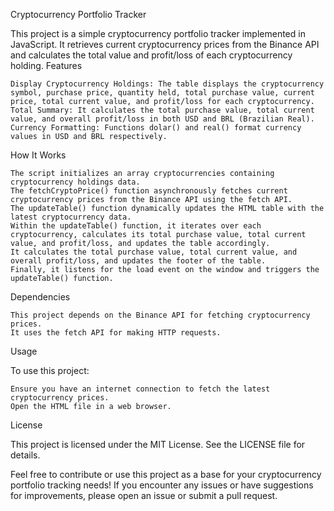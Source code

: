 Cryptocurrency Portfolio Tracker

This project is a simple cryptocurrency portfolio tracker implemented in JavaScript. It retrieves current cryptocurrency prices from the Binance API and calculates the total value and profit/loss of each cryptocurrency holding.
Features

    Display Cryptocurrency Holdings: The table displays the cryptocurrency symbol, purchase price, quantity held, total purchase value, current price, total current value, and profit/loss for each cryptocurrency.
    Total Summary: It calculates the total purchase value, total current value, and overall profit/loss in both USD and BRL (Brazilian Real).
    Currency Formatting: Functions dolar() and real() format currency values in USD and BRL respectively.

How It Works

    The script initializes an array cryptocurrencies containing cryptocurrency holdings data.
    The fetchCryptoPrice() function asynchronously fetches current cryptocurrency prices from the Binance API using the fetch API.
    The updateTable() function dynamically updates the HTML table with the latest cryptocurrency data.
    Within the updateTable() function, it iterates over each cryptocurrency, calculates its total purchase value, total current value, and profit/loss, and updates the table accordingly.
    It calculates the total purchase value, total current value, and overall profit/loss, and updates the footer of the table.
    Finally, it listens for the load event on the window and triggers the updateTable() function.

Dependencies

    This project depends on the Binance API for fetching cryptocurrency prices.
    It uses the fetch API for making HTTP requests.

Usage

To use this project:

    Ensure you have an internet connection to fetch the latest cryptocurrency prices.
    Open the HTML file in a web browser.

License

This project is licensed under the MIT License. See the LICENSE file for details.

Feel free to contribute or use this project as a base for your cryptocurrency portfolio tracking needs! If you encounter any issues or have suggestions for improvements, please open an issue or submit a pull request.
